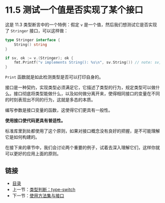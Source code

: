 ﻿# 11.5 测试一个值是否实现了某个接口

这是 11.3 类型断言中的一个特例：假定 `v` 是一个值，然后我们想测试它是否实现了 `Stringer` 接口，可以这样做：

```go
type Stringer interface {
    String() string
}

if sv, ok := v.(Stringer); ok {
    fmt.Printf("v implements String(): %s\n", sv.String()) // note: sv, not v
}
```

`Print` 函数就是如此检测类型是否可以打印自身的。

接口是一种契约，实现类型必须满足它，它描述了类型的行为，规定类型可以做什么。接口彻底将类型能做什么，以及如何做分离开来，使得相同接口的变量在不同的时刻表现出不同的行为，这就是多态的本质。

编写参数是接口变量的函数，这使得它们更具有一般性。

**使用接口使代码更具有普适性。**

标准库里到处都使用了这个原则，如果对接口概念没有良好的把握，是不可能理解它是如何构建的。

在接下来的章节中，我们会讨论两个重要的例子，试着去深入理解它们，这样你就可以更好的应用上面的原则。

## 链接

- [目录](directory.md)
- 上一节：[类型判断：type-switch](11.4.md)
- 下一节：[使用方法集与接口](11.6.md)